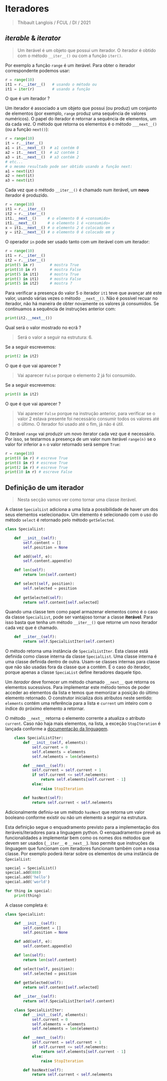 # Iteradores
> Thibault Langlois / FCUL / DI /  2021

## *iterable* & *iterator*

> Um iterável é um objeto que possui um iterador. O iterador é obtido com o método `__iter__()` ou com a função `iter()`.

Por exemplo a função `range` é um iterável. Para obter o iterador correspondente podemos usar:
 ```python
 r = range(10)
 it1 = r.__iter__()   # usando o método ou
 it1 = iter(r)        # usando a função
 ```

O que é um iterador ? 

Um iterador é associado a um objeto que possui (ou produz) um conjunto de elementos (por exemplo, `range` produz uma sequência de valores numéricos). O papel do iterador é retornar a sequência de elementos, um da cada vez. O método que retorna os elementos é o método `___next__()` (ou a função `next()`):

```python
r = range(10)
it = r.__iter__()
a1 = it.__next__()  # a1 contém 0
a2 = it.__next__()  # a2 contém 1
a3 = it.__next__()  # a3 contém 2
# etc...
# o mesmo resultado pode ser obtido usando a função next:
a1 = next(it)
a2 = next(it)
a3 = next(it)
```

Cada vez que o método `__iter__()` é chamado num iterável, um **novo** iterador é produzido.

```python
r = range(10)
it1 = r.__iter__()
it2 = r.__iter__()
it1.__next__()     # o elemento 0 é «consumido»
it1.__next__()     # o elemento 1 é «consumido»
x = it1.__next__() # o elemento 2 é colocado em x
y = it2.__next__() # o elemento 0 é colocado em y 
```

O operador `in` pode ser usado tanto com um iterável com um iterador:

```python
r = range(10)
it1 = r.__iter__()
it2 = r.__iter__()
print(5 in r)       # mostra True
print(10 in r)      # mostra False
print(5 in it1)     # mostra True
print(3 in it1)     # mostra False
print(5 in it2)     # mostra ?
```
Para verificar a presença do valor 5 o iterador `it1` teve que avançar até este valor, usando várias vezes o método `__next__()`. Não é possível recuar no iterador, não há maneira de obter novamente os valores já consumidos. Se continuamos a sequência de instruções anterior com:

```python
print(it2.__next__())
``` 
Qual será o valor mostrado no ecrã ?

> Será o valor a seguir na estrutura: 6. 

Se a seguir escrevemos:

```python
print(2 in it2)
```
O que é que vai aparecer ?

> Vai aparecer `False` porque o elemento 2 já foi consumido.

Se a seguir escrevemos:

```python
print(8 in it2)
```
O que é que vai aparecer ?

> Vai aparecer `False` porque na instrução anterior, para verificar se o valor 2 estava presente foi necessário consumir todos os valores até o último. O iterador foi usado até o fim, já não é útil.

O iterável `range` vai produzir um novo iterator cada vez que é necessário. Por isso, se testarmos a presença de um valor num iterável `range(n)` se o valor for inferior a `n` o valor retornado será sempre `True`:

```python
r = range(10)
print(8 in r) # escreve True
print(8 in r) # escreve True
print(2 in r) # escreve True
print(10 in r) # escreve False
``` 

## Definição de um iterador
> Nesta secção vamos ver como tornar uma classe iterável.

A classe `SpecialList` adiciona a uma lista a possibilidade de haver um dos seus elementos «selecionado». Um elemento é selecionado com o uso do método `select` é retornado pelo método `getSelected`.

```python
class SpecialList:

    def __init__(self):
        self.content = []
        self.position = None

    def add(self, e):
        self.content.append(e)

    def len(self):
        return len(self.content)

    def select(self, position):
        self.selected = position
    
    def getSelected(self):
        return self.content[self.selected]
```

Quando uma classe tem como papel armazenar elementos como é o caso da classe `SpecialList`, pode ser vantajoso tornar a classe **iterável**. Para isso basta que tenha um método `__iter__()` que retorne um novo iterador cada vez que é chamado. 

```python
    def __iter__(self):
        return self.SpecialListIter(self.content)
```

O método retorna uma instância de `SpecialListIter`. Esta classe está definida como classe interna da classe `SpecialList`. Uma classe interna é uma classe definida dentro de outra. Usam-se classes internas para classe que não são usadas fora da classe que a contém. É o caso do iterador, porque apenas a classe `SpeciaList` define iteradores daquele tipo.  

Um *iterador* deve fornecer um método chamado `__next__` que retorna os elementos sucessivos. Para implementar este método temos de poder acceder ao elementos da lista e temos que memorizar a posição do último elemento retornado. O construtor inicializa dois atributos neste sentido: `elements` contém uma referência para a lista e `current` um inteiro com o índice do próximo elemento a retornar.  

O método `__next__` retorna o elemento corrente a atualiza o atributo `current`. Caso não haja mais elementos, na lista, a exceção `StopIteration` é lançada conforme a [documentação da linguagem](https://docs.python.org/3/library/exceptions.html#StopIteration). 

```python
    class SpecialListIter:
        def __init__(self, elements):
            self.current = 0
            self.elements = elements
            self.nelements = len(elements)

        def __next__(self):
            self.current = self.current + 1
            if self.current <= self.nelements:
                return self.elements[self.current - 1]
            else: 
                raise StopIteration

        def hasNext(self):
            return self.current < self.nelements
```

Adicionalmente definiu-se um método `hasNext` que retorna um valor booleano conforme existir ou não um elemento a seguir na estrutura. 

Esta definição segue o enquadramento previsto para a implementação dos iteráveis/iteradores para a linguagem python. O «enquadramento» prevê as funcionalidades a implementar bem como os nomes dos métodos que devem ser usados (`__iter__` e `__next__`). Isso permite que instruções da linguagem que funcionam com iteradores funcionam também com a nossa classe. Por exemplo poderá iterar sobre os elementos de uma instância de `SpecialList`:

```python
special = SpecialList()
special.add(888) 
special.add('hello')
special.add('world')

for thing in special:
    print(thing)
```

A classe completa é:

```python
class SpecialList:

    def __init__(self):
        self.content = []
        self.position = None

    def add(self, e):
        self.content.append(e)

    def len(self):
        return len(self.content)

    def select(self, position):
        self.selected = position
    
    def getSelected(self):
        return self.content[self.selected]

    def __iter__(self):
        return self.SpecialListIter(self.content)

    class SpecialListIter:
        def __init__(self, elements):
            self.current = 0
            self.elements = elements
            self.nelements = len(elements)

        def __next__(self):
            self.current = self.current + 1
            if self.current <= self.nelements:
                return self.elements[self.current - 1]
            else: 
                raise StopIteration

        def hasNext(self):
            return self.current < self.nelements
 
```
